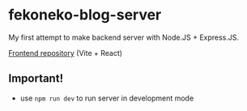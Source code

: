 # fekoneko-blog-server

My first attempt to make backend server with Node.JS + Express.JS.

[Frontend repository](https://github.com/fekoneko/fekoneko-blog) (Vite + React)

## Important!

- use `npm run dev` to run server in development mode
